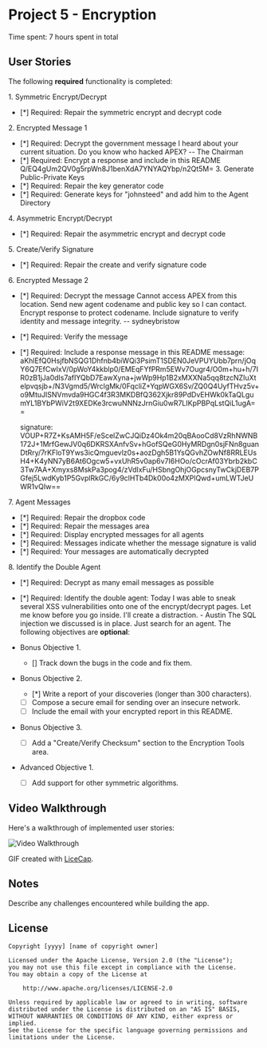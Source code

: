 # Project 5 - Encryption

Time spent: 7 hours spent in total

## User Stories

The following **required** functionality is completed:

1\. Symmetric Encrypt/Decrypt
  * [*]  Required: Repair the symmetric encrypt and decrypt code

2\. Encrypted Message 1
  * [*]  Required: Decrypt the government message
	I heard about your current situation. Do you know who hacked APEX? -- The Chairman	
  * [*]  Required: Encrypt a response and include in this README
	Q/EQ4gUm2QV0g5rpWn8J1benXdA7YNYAQYbp/n2Qt5M=
3\. Generate Public-Private Keys
  * [*]  Required: Repair the key generator code
  * [*]  Required: Generate keys for "johnsteed" and add him to the Agent Directory

4\. Asymmetric Encrypt/Decrypt
  * [*]  Required: Repair the asymmetric encrypt and decrypt code

5\. Create/Verify Signature
  * [*]  Required: Repair the create and verify signature code
  
6\. Encrypted Message 2
  * [*]  Required: Decrypt the message
	Cannot access APEX from this location. Send new agent codename and public key so I can contact. Encrypt response to protect codename. Include signature to verify identity and message integrity. -- sydneybristow
  * [*]  Required: Verify the message
  * [*]  Required: Include a response message in this README
    message: 
	aKhlEfQ0HsjfbNSQG1Dhfnb4biWQi3PsimT1SDEN0JeVPUYUbb7prn/jOqY6Q7EfCwIxV/0pWoY4kkblp0/EMEqFYfPRm5EWv7Ougr4/O0m+hu+h/7IR0zB1jJa0dls7afIYQbD7EawXyna+jwWp9Hp1B2xMXXNa5qq8tzcNZIuXtelpvqsjb+/N3Vgmd5/WrclgMk/0FqcliZ+YqpWGX6Sv/ZQ0Q4UyfTHvz5v+o9MtuJlSNVmvda9HGC4f3R3MKDBfQ362Xjkr89PdDvEHWk0kTaQLgumYL1BYbPWiV2t9XEDKe3rcwuNNNzJrnGiu0wR7LIKpPBPqLstQiL1ugA==
	
	signature: 
	VOUP+R7Z+KsAMH5F/eScelZwCJQiDz4Ok4m20qBAooCd8VzRhNWNB172J+1MrfGewJV0q6DKRSXAnfvSv+hGofSQeG0HyMRDgn0sjFNn8guanDtRry/7rKFloT9Yws3icQmguevlz0s+aozDgh5B1YsQGvhZOwNf8RRLEUsH4+K4yNN7yB6At6Ogcw5+vxUhR5v0ap6v7I6HOo/cOcrAf03Ybrb2kbC3Tw7AA+Xmyxs8MskPa3pog4/zVdIxFu/HSbngOhjOGpcsnyTwCkjDEB7PGfej5LwdKyb1P5GvplRkGC/6y9clHTb4Dk00o4zMXPlQwd+umLWTJeUWR1vQIw==

7\. Agent Messages
  * [*]  Required: Repair the dropbox code
  * [*]  Required: Repair the messages area
  * [*]  Required: Display encrypted messages for all agents
  * [*]  Required: Messages indicate whether the message signature is valid
  * [*]  Required: Your messages are automatically decrypted

8\. Identify the Double Agent
  * [*]  Required: Decrypt as many email messages as possible
  * [*]  Required: Identify the double agent: 
  Today I was able to sneak several XSS vulnerabilities onto one of the encrypt/decrypt pages.
  Let me know before you go inside. I'll create a distraction. - Austin
  The SQL injection we discussed is in place. Just search for an agent. 
The following objectives are **optional**:

* Bonus Objective 1\.
  * []  Track down the bugs in the code and fix them.

* Bonus Objective 2\.
  * [*]  Write a report of your discoveries (longer than 300 characters).
  * [ ]  Compose a secure email for sending over an insecure network.
  * [ ]  Include the email with your encrypted report in this README.

* Bonus Objective 3\.
  * [ ]  Add a "Create/Verify Checksum" section to the Encryption Tools area.

* Advanced Objective 1\.
  * [ ]  Add support for other symmetric algorithms.

## Video Walkthrough

Here's a walkthrough of implemented user stories:

<img src='http://i.imgur.com/link/to/your/gif/file.gif' title='Video Walkthrough' width='' alt='Video Walkthrough' />

GIF created with [LiceCap](http://www.cockos.com/licecap/).

## Notes

Describe any challenges encountered while building the app.

## License

    Copyright [yyyy] [name of copyright owner]

    Licensed under the Apache License, Version 2.0 (the "License");
    you may not use this file except in compliance with the License.
    You may obtain a copy of the License at

        http://www.apache.org/licenses/LICENSE-2.0

    Unless required by applicable law or agreed to in writing, software
    distributed under the License is distributed on an "AS IS" BASIS,
    WITHOUT WARRANTIES OR CONDITIONS OF ANY KIND, either express or implied.
    See the License for the specific language governing permissions and
    limitations under the License.